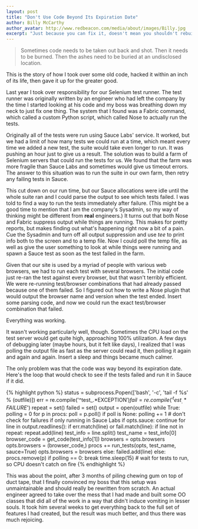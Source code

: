 ```yaml
---
layout: post
title: "Don't Use Code Beyond Its Expiration Date"
author: Billy McCarthy
author_avatar: http://www.redbeacon.com/media/about/images/Billy.jpg
excerpt: "Just because you can fix it, doesn't mean you shouldn't rebuild it from scratch."
---
```

> Sometimes code needs to be taken out back and shot.
> Then it needs to be burned.
> Then the ashes need to be buried at an undisclosed location.

This is the story of how I took over some old code, hacked it within an inch of its life, then gave it up for the greater good.

Last year I took over responsibility for our Selenium test runner.  The test runner was originally written by an engineer who had left the company by the time I started looking at his code and my boss was breathing down my neck to just fix one thing.  The system that I found was a Fabric command, which called a custom Python script, which called Nose to actually run the tests.

Originally all of the tests were run using Sauce Labs' service.  It worked, but we had a limit of how many tests we could run at a time, which meant every time we added a new test, the suite would take even longer to run.  It was pushing an hour just to give us a result.  The solution was to build a farm of Selenium servers that could run the tests for us.  We found that the farm was more fragile than Sauce Labs and sometimes would give us timeout errors.  The answer to this situation was to run the suite in our own farm, then retry any failing tests in Sauce.

This cut down on our run time, but our Sauce allocations were idle until the whole suite ran and I could parse the output to see which tests failed.  I was told to find a way to run the tests immediately after failure.  (This might be a good time to mention that I am the company's Sysadmin, so my way of thinking might be different from **real** engineers.)  It turns out that both Nose and Fabric suppress output while things are running.  This makes for pretty reports, but makes finding out what's happening right now a bit of a pain.  Cue the Sysadmin and turn off all output suppression and use *tee* to print info both to the screen and to a temp file.  Now I could poll the temp file, as well as give the user something to look at while things were running and spawn a Sauce test as soon as the test failed in the farm.

Given that our site is used by a myriad of people with various web browsers, we had to run each test with several browsers.  The initial code just re-ran the test against every browser, but that wasn't terribly efficient.  We were re-running test/browser combinations that had already passed because one of them failed.  So I figured out how to write a Nose plugin that would output the browser name and version when the test ended.  Insert some parsing code, and now we could run the exact test/browser combination that failed.

Everything was working.

It wasn't working particularly well, though.  Sometimes the CPU load on the test server would get quite high, approaching 100% utilization.  A few days of debugging later (maybe hours, but it felt like days), I realized that I was polling the output file as fast as the server could read it, then polling it again and again and again.  Insert a sleep and things became much calmer.

The only problem was that the code was way beyond its expiration date.  Here's the loop that would check to see if the tests failed and run it in Sauce if it did.

{% highlight python %}
    status = subprocess.Popen(['bash', '-c', 'tail -f %s' % (outfile)])
    err = re.compile('^test_.*EXCEPTION$')
    fail = re.compile('^test_.*FAILURE$')
    repeat = set()
    failed = set()
    output = open(outfile)
    while True:
        polling = 0
        for p in procs:
            poll = p.poll()
            if poll is None:
                polling += 1
                # don't check for failures if only running in Sauce Labs
                if opts.sauce:
                    continue
                for line in output.readlines():
                    if err.match(line) or fail.match(line):
                        if line not in repeat:
                            repeat.add(line)
                            test_info = line.split()
                            test_name = test_info[0]
                            browser_code = get_code(test_info[1])
                            browsers = opts.browsers
                            opts.browsers = (browser_code,)
                            procs += run_tests(opts, test_name, sauce=True)
                            opts.browsers = browsers
                        else:
                            failed.add(line)
            else:
                procs.remove(p)
        if polling == 0:
            break
        time.sleep(15) # wait for tests to run, so CPU doesn't catch on fire
{% endhighlight %}

This was about the point, after 3 months of piling chewing gum on top of duct tape, that I finally convinced my boss that this setup was unmaintainable and should really be rewritten from scratch.  An actual engineer agreed to take over the mess that I had made and built some OO classes that did all of the work in a way that didn't induce vomiting in lesser souls.  It took him several weeks to get everything back to the full set of features I had created, but the result was much better, and thus there was much rejoicing.
